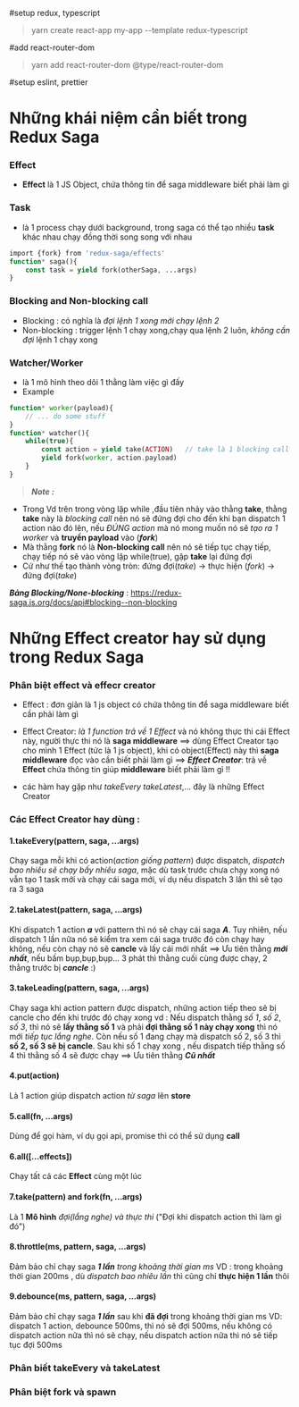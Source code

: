 #setup redux, typescript

> yarn create react-app my-app --template redux-typescript

#add react-router-dom

> yarn add react-router-dom @type/react-router-dom

#setup eslint, prettier

# Những khái niệm cần biết trong Redux Saga

### Effect

- **Effect** là 1 JS Object, chứa thông tin để saga middleware biết phải làm gì

### Task

- là 1 process chạy dưới background, trong saga có thể tạo nhiều **task** khác nhau chạy đồng thời song song với nhau

```php
import {fork} from 'redux-saga/effects'
function* saga(){
    const task = yield fork(otherSaga, ...args)
}
```

### Blocking and Non-blocking call

- Blocking : có nghĩa là _đợi lệnh 1 xong mới chạy lệnh 2_
- Non-blocking : trigger lệnh 1 chạy xong,chạy qua lệnh 2 luôn, _không cần đợi_ lệnh 1 chạy xong

### Watcher/Worker

- là 1 mô hình theo dõi 1 thằng làm việc gì đấy
- Example

```php
function* worker(payload){
    // ... do some stuff
}
function* watcher(){
    while(true){
        const action = yield take(ACTION)   // take là 1 blocking call
        yield fork(worker, action.payload)
    }
}
```

> **_Note :_**

- Trong Vd trên trong vòng lặp while ,đầu tiên nhảy vào thằng **take**, thằng **take** này là _blocking call_ nên nó sẽ đứng đợi cho đến khi bạn dispatch 1 action nào đó lên, nếu _ĐÚNG action_ mà nó mong muốn nó sẽ _tạo ra 1 worker_ và **truyền payload** vào (**_fork_**)
- Mà thằng **fork** nó là **Non-blocking call** nên nó sẽ tiếp tục chạy tiếp, chạy tiếp nó sẽ vào vòng lặp while(true), gặp **take** lại đứng đợi
- Cứ như thế tạo thành vòng tròn: đứng đợi(_take_) -> thực hiện (_fork_) -> đứng đợi(_take_)

**_Bảng Blocking/None-blocking_** : https://redux-saga.js.org/docs/api#blocking--non-blocking

# Những Effect creator hay sử dụng trong Redux Saga

### Phân biệt effect và effecr creator

- Effect : đơn giản là 1 js object có chứa thông tin để saga middleware biết cần phải làm gì
- Effect Creator: _là 1 function trả về 1 Effect_ và nó không thực thi cái Effect này, người thực thi nó là **saga middleware**
  ==> dùng Effect Creator tạo cho mình 1 Effect (tức là 1 js object), khi có object(Effect) này thì **saga middleware** đọc vào
  cần biết phải làm gì
  ==> **_Effect Creator_**: trả về **Effect** chứa thông tin giúp **middleware** biết phải làm gì !!

- các hàm hay gặp như _takeEvery_ _takeLatest_,... đây là những Effect Creator

### Các Effect Creator hay dùng :

#### 1.takeEvery(pattern, saga, ...args)

Chạy saga mỗi khi có action(_action giống pattern_) được dispatch, _dispatch bao nhiêu sẽ chạy bấy nhiêu saga_, mặc dù task trước chưa chạy xong nó vẫn tạo 1 task mới và chạy cái saga mới, ví dụ nếu dispatch 3 lần thì sẽ tạo ra 3 saga

#### 2.takeLatest(pattern, saga, ...args)

Khi dispatch 1 action **_a_** với pattern thì nó sẽ chạy cái saga **_A_**. Tuy nhiên, nếu dispatch 1 lần nữa nó sẽ kiểm tra xem cái saga trước đó còn chạy hay không, nếu còn chạy nó sẽ **cancle** và lấy cái mới nhất
==> Ưu tiên thằng **_mới nhất_**, nếu bấm bụp,bụp,bụp... 3 phát thì thằng cuối cùng được chạy, 2 thằng trước bị **_cancle_** :)

#### 3.takeLeading(pattern, saga, ...args)

Chạy saga khi action pattern được dispatch, những action tiếp theo sẽ bị cancle cho đến khi trước đó chạy xong
vd : Nếu dispatch thằng _số 1_, _số 2_, _số 3_, thì nó sẽ **lấy thằng số 1** và phải **đợi thằng số 1 này chạy xong** thì nó mới _tiếp tục lắng nghe_. Còn nếu số 1 đang chạy mà dispatch số 2, số 3 thì **số 2, số 3 sẽ bị cancle**. Sau khi số 1 chạy xong , nếu dispatch tiếp thằng số 4 thì thằng số 4 sẽ được chạy
==> Ưu tiên thằng **_Cũ nhất_**

#### 4.put(action)

Là 1 action giúp dispatch action _từ saga_ lên **store**

#### 5.call(fn, ...args)

Dùng để gọi hàm, ví dụ gọi api, promise thì có thể sử dụng **call**

#### 6.all([...effects])

Chạy tất cả các **Effect** cùng một lúc

#### 7.take(pattern) and fork(fn, ...args)

Là 1 **Mô hình** _đợi(lắng nghe) và thực thi_ ("Đợi khi dispatch action thì làm gì đó")

#### 8.throttle(ms, pattern, saga, ...args)

Đảm bảo chỉ chạy saga **_1 lần_** _trong khoảng thời gian ms_
VD : trong khoảng thời gian 200ms , dù _dispatch bao nhiêu lần_ thì cũng chỉ **thực hiện 1 lần** thôi

#### 9.debounce(ms, pattern, saga, ...args)

Đảm bảo chỉ chạy saga **_1 lần_** sau khi **đã đợi** trong khoảng thời gian ms
VD: dispatch 1 action, debounce 500ms, thì nó sẽ đợi 500ms, nếu không có dispatch action nữa thì nó sẽ chạy, nếu dispatch action nữa thì nó sẽ tiếp tục đợi 500ms

### Phân biết takeEvery và takeLatest

### Phân biệt fork và spawn
